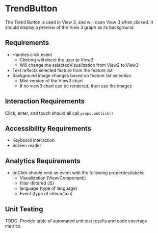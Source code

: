 # TrendButton

The Trend Button is used in View 2, and will open View 3 when clicked. It should
display a preview of the View 3 graph as its background.

## Requirements
* Handles click event 
    * Clicking will direct the user to View3
    * Will change the selectedVisualization from View2 to View3
* Text reflects selected feature from the feature list
* Background image changes based on feature list selection
    * Mini version of the View3 chart
    * If no view3 chart can be rendered, then use the images

## Interaction Requirements

Click, enter, and touch should all call `props.onClick()`

## Accessibility Requirements

* Keyboard interaction
* Screen reader

## Analytics Requirements
* onClick should emit an event with the following properties/labels:
    - Visualization (View/Component):
    - filter (filtered JS)
    - language (type of language)
    - Event (type of interaction)

## Unit Testing

TODO: Provide table of automated unit test results and code coverage metrics.
